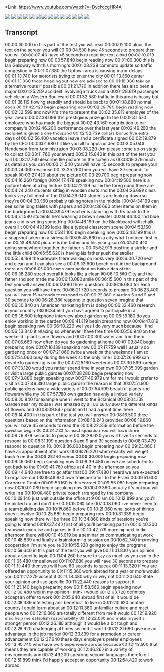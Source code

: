 *Link: https://www.youtube.com/watch?v=DychccgHR4A

![](./Images/mock-test-7-1.png)
![](./Images/mock-test-7-2.png)
![](./Images/mock-test-7-3.png)
![](./Images/mock-test-7-4.png)
![](./Images/mock-test-7-5.png)
![](./Images/mock-test-7-6.png)
![](./Images/mock-test-7-7.png)
![](./Images/mock-test-7-8.png)
![](./Images/mock-test-7-9.png)
![](./Images/mock-test-7-10.png)
![](./Images/mock-test-7-11.png)
![](./Images/mock-test-7-12.png)
![](./Images/mock-test-7-13.png)
![](./Images/mock-test-7-14.png)

## Transcript

00:00:00.000 in this part of the test you will read
00:00:02.100 aloud the text on the screen you will
00:00:04.500 have 45 seconds to prepare then you will
00:00:07.140 have 45 seconds to read the text aloud
00:00:10.019 begin preparing now
00:00:57.840 begin reading now
00:01:00.300 this is Ian Galloway with this morning's
00:01:03.239 commuto update so traffic congestion in
00:01:07.380 the Uptown area is causing major delays
00:01:10.740 for motorists trying to enter the city
00:01:13.860 center
00:01:15.060 those heading out now are advised to
00:01:18.360 take an alternative route if possible
00:01:21.720 in addition there has also been a major
00:01:25.259 accident involving a truck and a
00:01:28.619 passenger vehicle on a Western Boulevard
00:01:32.580 traffic in this area is heavy but
00:01:36.119 flowing steadily and should be back to
00:01:38.880 normal soon
00:01:42.420 begin preparing now
00:02:29.780 begin reading now
00:02:32.599 and now it's time to present the
00:02:35.819 employee of the year award
00:02:38.099 this prestigious prize go to the
00:02:41.580 employee who has made the biggest
00:02:43.760 contribution to our company's
00:02:46.200 performance over the last year
00:02:49.260 the recipient is given a one thousand
00:02:52.739 dollars bonus five extra days of
00:02:56.400 vacation leave and a certificate signed
00:02:59.879 by the CEO
00:03:01.680 I'd like you all to applaud Jen
00:03:05.040 Henderson from Administration
00:03:08.220 Jen please come up on stage to collect
00:03:11.760 your award
00:03:15.840 in this part of the test you will
00:03:17.760 describe the picture on the screen as
00:03:19.379 much as detail as you can
00:03:21.540 you will have 45 seconds to prepare your
00:03:24.060 response
00:03:25.260 then you will have 30 seconds to speak
00:03:27.420 about the picture
00:03:29.700 begin preparing now
00:04:16.260 foreign
00:04:17.478 speaking now
00:04:19.500 here is a picture taken at a big lecture
00:04:22.139 hall in the foreground there are
00:04:24.240 students sitting in wooden seats and the
00:04:26.699 class looks very full most of the
00:04:29.040 students are looking down so they're
00:04:30.960 probably taking notes in the middle I
00:04:34.199 can see some long tables with papers and
00:04:36.660 other items on them in the background a
00:04:39.479 teacher is standing with his back to the
00:04:41.580 students he's wearing a brown sweater
00:04:44.100 and blue jeans and is writing something
00:04:46.199 on the Blackboard with chalk overall it
00:04:49.199 looks like a typical classroom scene
00:04:53.160 begin preparing now
00:05:41.100 begin speaking now
00:05:43.199 this is a snapshot taken on a sidewalk
00:05:45.660 in a city what I noticed first in the
00:05:48.300 picture is the father and his young son
00:05:50.400 going somewhere together the father is
00:05:52.919 pushing a stroller and the little child
00:05:55.620 is having his father push the stroller
00:05:58.199 the sidewalk there walking on looks very
00:06:00.720 neat and clean and I can also see a
00:06:03.600 bench on it in the background there are
00:06:06.000 some cars parked on both sides of the
00:06:08.280 street overall it looks like a clean
00:06:10.560 City and the father and son made me
00:06:13.080 smile
00:06:15.600 in this part of the test you will answer
00:06:17.880 three questions
00:06:19.680 for each question you will have three
00:06:21.720 seconds to prepare
00:06:23.400 you will have 15 seconds to respond to
00:06:25.860 question 5 and 6 and 30 seconds to
00:06:28.380 respond to question seven imagine that
00:06:30.840 an American marketing firm is doing
00:06:32.460 research in your country
00:06:34.560 you have agreed to participate in a
00:06:36.600 telephone interview about gardening
00:06:39.180 do you enjoy working in the garden
00:06:41.819 begin preparing now
00:06:47.819 begin speaking now
00:06:50.220 well yes I do very much because I find
00:06:53.340 it relaxing so whenever I have free time
00:06:56.940 on the weekend I plant some flowers and
00:07:00.300 water and trim them
00:07:06.660 how often do you do gardening at home
00:07:09.840 begin preparing now
00:07:16.139 speaking now
00:07:17.759 well I usually do gardening once or
00:07:21.060 twice a week on the weekends I am so
00:07:24.060 busy during the week so the only time I
00:07:26.699 can devote to gardening is on the
00:07:29.160 weekends
00:07:30.599 foreign
00:07:33.120 would you rather spend time in your own
00:07:35.099 garden or visit a large public garden
00:07:38.280 begin preparing now
00:07:43.880 begin speaking now
00:07:46.979 um for me I would prefer to visit a
00:07:49.380 large public garden the reason is that
00:07:51.900 public gardens have a wide variety of
00:07:54.599 beautiful plants and flowers while my
00:07:57.780 own garden has only a limited variety
00:08:00.840 for example when I went to the Botanical
00:08:04.139 Garden near my house I was amazed by all
00:08:07.860 the different kinds of flowers and
00:08:09.840 plants and I had a great time there
00:08:14.400 in this part of the test you will answer
00:08:16.500 three questions based on the information
00:08:18.240 provided
00:08:19.860 you will have 45 seconds to read the
00:08:22.259 information before the question begin
00:08:24.720 for each question you will have three
00:08:26.879 seconds to prepare
00:08:28.620 you will have 15 seconds to respond to
00:08:31.199 question 8 and 9 and 30 seconds to
00:08:33.479 respond to question 10.
00:08:36.000 begin preparing now
00:09:23.060 I have an appointment after work
00:09:26.220 when exactly will we get back from the
00:09:28.140 venue
00:09:30.000 begin preparing now
00:09:36.060 begin speaking now
00:09:39.480 um we are scheduled to get back to the
00:09:41.760 office at 4 40 in the afternoon so you
00:09:44.940 are free to go after that
00:09:47.880 I heard we are expected to organize our
00:09:49.980 own transportation to the Essex
00:09:51.600 Corporate Center
00:09:53.160 is this correct
00:09:55.080 begin preparing now
00:10:01.080 begin speaking now
00:10:03.360 actually it's not you will write in a
00:10:06.480 private coach arranged by the company
00:10:09.140 just wait outside the office at 9 00 am
00:10:12.899 and you'll be picked up and don't be
00:10:15.060 late
00:10:18.060 I've never been to a team building day
00:10:19.860 before
00:10:21.060 what sorts of things does it involve
00:10:25.680 begin preparing now
00:10:31.339 begin speaking now there will be three
00:10:34.860 kinds of sessions you're going to attend
00:10:37.440 first of all you'll be taking part in
00:10:40.200 teamwork exercise and games in the
00:10:42.779 morning next in the afternoon there will
00:10:46.019 be a seminar on communicating at work
00:10:48.839 and finally a brainstorming session on
00:10:52.740 improving cooperation I'm sure you're
00:10:55.920 going to enjoy the programs
00:10:59.640 in this part of the test you will give
00:11:01.800 your opinion about a specific topic
00:11:04.260 be sure to say as much as you can in the
00:11:06.480 time allowed
00:11:07.680 you will have 30 seconds to prepare
00:11:10.440 then you will have 60 seconds to speak
00:11:13.320 if you are offered an opportunity to
00:11:15.360 work abroad for a year or more would you
00:11:17.279 accept it
00:11:18.480 why or why not
00:11:20.640 State your opinion and use specific
00:11:22.440 reasons to support it
00:11:25.140 begin preparing now
00:11:58.560 begin speaking now
00:12:00.480 well in my opinion I think I would
00:12:03.720 definitely accept an offer to work
00:12:05.940 abroad first of all it would be
00:12:08.339 interesting and beneficial to live in
00:12:10.620 another country I could learn about an
00:12:13.380 unfamiliar culture and meet people who
00:12:16.860 are totally different from me it would
00:12:19.920 also help me establish responsibility
00:12:22.860 and make myself a stronger person
00:12:26.180 although it would be a bit tough and
00:12:28.920 challenging at times second it would
00:12:31.680 give me an advantage in the job market
00:12:33.839 for a promotion or career advancement
00:12:37.640 these days employers prefer employees
00:12:40.740 who have work experience abroad because
00:12:43.500 that means they are capable of working
00:12:46.260 in a variety of environments and
00:12:49.200 speaking second languages therefore I
00:12:51.899 think I'd happily accept an opportunity
00:12:54.420 to work abroad
